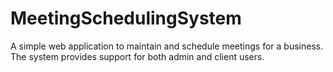 # MeetingSchedulingSystem
A simple web application to maintain and schedule meetings for a business. The system provides support for both admin and client users. 
